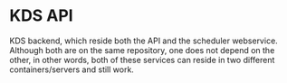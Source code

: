 # KDS API

KDS backend, which reside both the API and the scheduler webservice. Although both are on the same repository, one does not depend on the other, in other words, both of these services can reside in two different containers/servers and still work.
